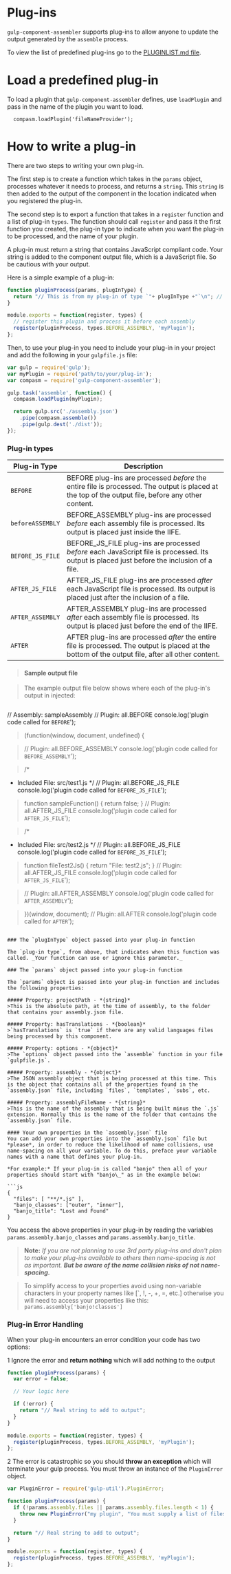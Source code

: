 Plug-ins
========

`gulp-component-assembler` supports plug-ins to allow anyone to update the output generated by the `assemble` process.

To view the list of predefined plug-ins go to the [PLUGINLIST.md file](PLUGINLIST.MD).

# Load a predefined plug-in

To load a plugin that `gulp-component-assembler` defines, use `loadPlugin` and pass in the name of the plugin you want to load.

```JS
  compasm.loadPlugin('fileNameProvider');
```

# How to write a plug-in

There are two steps to writing your own plug-in.

The first step is to create a function which takes in the `params` object, processes whatever it needs to process, and returns a `string`. This `string` is then added to the output of the component in the location indicated when you registered the plug-in.

The second step is to export a function that takes in a `register` function and a list of plug-in `types`. The function should call `register` and pass it the first function you created, the plug-in type to indicate when you want the plug-in to be processed, and the name of your plugin.

A plug-in must return a string that contains JavaScript compliant code. Your string is added to the component output file, which is a JavaScript file. So be cautious with your output.

Here is a simple example of a plug-in:

```js
function pluginProcess(params, plugInType) {
  return "// This is from my plug-in of type `"+ plugInType +"`\n"; // This will add the comment into the output file
}

module.exports = function(register, types) {
  // register this plugin and process it before each assembly
  register(pluginProcess, types.BEFORE_ASSEMBLY, 'myPlugin');
};
```

Then, to use your plug-in you need to include your plug-in in your project and add the following in your `gulpfile.js` file:

```js
var gulp = require('gulp');
var myPlugin = require('path/to/your/plug-in');
var compasm = require('gulp-component-assembler');

gulp.task('assemble', function() {
  compasm.loadPlugin(myPlugin);

  return gulp.src('./assembly.json')
    .pipe(compasm.assemble())
    .pipe(gulp.dest('./dist'));
});
```

### Plug-in types

| Plug-in Type | Description |
| ----------- | ----------- |
| `BEFORE` | BEFORE plug-ins are processed *before* the entire file is processed. The output is placed at the top of the output file, before any other content. |
| `beforeASSEMBLY` |  BEFORE\_ASSEMBLY plug-ins are processed *before* each assembly file is processed. Its output is placed just inside the IIFE. |
| `BEFORE_JS_FILE` | BEFORE\_JS\_FILE plug-ins are processed *before* each JavaScript file is processed. Its output is placed just before the inclusion of a file. |
| `AFTER_JS_FILE` | AFTER\_JS\_FILE plug-ins are processed *after* each JavaScript file is processed.  Its output is placed just after the inclusion of a file. |
| `AFTER_ASSEMBLY` | AFTER\_ASSEMBLY plug-ins are processed *after* each assembly file is processed. Its output is placed just before the end of the IIFE. |
| `AFTER` | AFTER plug-ins are processed *after* the entire file is processed. The output is placed at the bottom of the output file, after all other content. |

> #### Sample output file

> The example output file below shows where each of the plug-in's output in injected:

> ```js
// Assembly: sampleAssembly
// Plugin: all.BEFORE
console.log('plugin code called for `BEFORE`');

> (function(window, document, undefined) {

>   // Plugin: all.BEFORE_ASSEMBLY
  console.log('plugin code called for `BEFORE_ASSEMBLY`');

>   /*
   * Included File: src/test1.js
   */
  // Plugin: all.BEFORE_JS_FILE
  console.log('plugin code called for `BEFORE_JS_FILE`');

>  function sampleFunction() {
    return false;
  }
  // Plugin: all.AFTER_JS_FILE
  console.log('plugin code called for `AFTER_JS_FILE`');

>  /*
   * Included File: src/test2.js
   */
  // Plugin: all.BEFORE_JS_FILE
  console.log('plugin code called for `BEFORE_JS_FILE`');

>  function fileTest2Js() {
    return "File: test2.js";
  }
  // Plugin: all.AFTER_JS_FILE
  console.log('plugin code called for `AFTER_JS_FILE`');

>  // Plugin: all.AFTER_ASSEMBLY
  console.log('plugin code called for `AFTER_ASSEMBLY`');

>})(window, document);
// Plugin: all.AFTER
console.log('plugin code called for `AFTER`');
```

### The `plugInType` object passed into your plug-in function

The `plug-in type`, from above, that indicates when this function was called. _Your function can use or ignore this parameter._

### The `params` object passed into your plug-in function

The `params` object is passed into your plug-in function and includes the following properties:

##### Property: projectPath - *{string}*
>This is the absolute path, at the time of assembly, to the folder that contains your assembly.json file.

##### Property: hasTranslations - *{boolean}*
>`hasTranslations` is `true` if there are any valid languages files being processed by this component.

##### Property: options - *{object}*
>The `options` object passed into the `assemble` function in your file `gulpfile.js`.

##### Property: assembly - *{object}*
>The JSON assembly object that is being processed at this time. This is the object that contains all of the properties found in the `assembly.json` file, including `files`, `templates`, `subs`, etc. 

##### Property: assemblyFileName - *{string}*
>This is the name of the assembly that is being built minus the `.js` extension. Normally this is the name of the folder that contains the `assembly.json` file.

#### Your own properties in the `assembly.json` file
You can add your own properties into the `assembly.json` file but *please*, in order to reduce the likelihood of name collisions, use name-spacing on all your variable. To do this, preface your variable names with a name that defines your plug-in.

*For example:* If your plug-in is called "banjo" then all of your properties should start with "banjo\_" as in the example below:

```js
{
  "files": [ "**/*.js" ],
  "banjo_classes": ["outer", "inner"],
  "banjo_title": "Lost and Found"
}
```

You access the above properties in your plug-in by reading the variables `params.assembly.banjo_classes` and `params.assembly.banjo_title`.

> **Note:** _If you are not planning to use 3rd party plug-ins and don't plan to make your plug-ins available to others then name-spacing is not as important. **But be aware of the name collision risks of not name-spacing.**_

> To simplify access to your properties avoid using non-variable characters in your property names like [\`, !, -, +, =, etc.] otherwise you will need to access your properties like this: `params.assembly['banjo!classes']`
> 


### Plug-in Error Handling

When your plug-in encounters an error condition your code has two options:

1 Ignore the error and **return nothing** which will add nothing to the output

```js
function pluginProcess(params) {
  var error = false;

  // Your logic here

  if (!error) {
    return "// Real string to add to output";
  }
}

module.exports = function(register, types) {
  register(pluginProcess, types.BEFORE_ASSEMBLY, 'myPlugin');
};
```

2 The error is catastrophic so you should **throw an exception** which will terminate your gulp process. You must throw an instance of the `PluginError` object.

```js
var PluginError = require('gulp-util').PluginError;

function pluginProcess(params) {
  if (!params.assembly.files || params.assembly.files.length < 1) {
    throw new PluginError("my plugin", "You must supply a list of files");
  }

  return "// Real string to add to output";
}

module.exports = function(register, types) {
  register(pluginProcess, types.BEFORE_ASSEMBLY, 'myPlugin');
};
```

